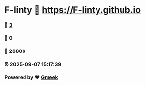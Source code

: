 # F-linty :link: https://F-linty.github.io 
### :page_facing_up: [3](https://F-linty.github.io/tag.html) 
### :speech_balloon: 0 
### :hibiscus: 28806 
### :alarm_clock: 2025-09-07 15:17:39 
### Powered by :heart: [Gmeek](https://github.com/Meekdai/Gmeek)
